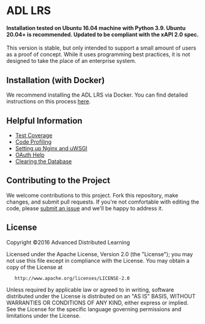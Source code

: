 ﻿# ADL LRS

#### Installation tested on <b>Ubuntu 16.04</b> machine with Python 3.9. <b>Ubuntu 20.04+</b> is recommended. Updated to be compliant with the xAPI 2.0 spec.

This version is stable, but only intended to support a small amount of users as a proof of concept. While it uses programming best practices, it is not designed to take the place of an enterprise system.

## Installation (with Docker)

We recommend installing the ADL LRS via Docker. You can find detailed instructions on this process [here](https://github.com/adlnet/ADL_LRS/blob/python3/docker/README.MD).

## Helpful Information

* [Test Coverage](https://github.com/adlnet/ADL_LRS/wiki/Code-Coverage)
* [Code Profiling](https://github.com/adlnet/ADL_LRS/wiki/Code-Profiling-with-cProfile)
* [Setting up Nginx and uWSGI](https://github.com/adlnet/ADL_LRS/wiki/Using-uWSGI-with-Nginx)
* [OAuth Help](https://github.com/adlnet/ADL_LRS/wiki/Using-OAuth)
* [Clearing the Database](https://github.com/adlnet/ADL_LRS/wiki/Clearing-the-Database)

## Contributing to the Project
We welcome contributions to this project. Fork this repository, make changes, and submit pull requests. If you're not comfortable with editing the code, please [submit an issue](https://github.com/adlnet/ADL_LRS/issues) and we'll be happy to address it.

## License
   Copyright &copy;2016 Advanced Distributed Learning

   Licensed under the Apache License, Version 2.0 (the "License");
   you may not use this file except in compliance with the License.
   You may obtain a copy of the License at

       http://www.apache.org/licenses/LICENSE-2.0

   Unless required by applicable law or agreed to in writing, software
   distributed under the License is distributed on an "AS IS" BASIS,
   WITHOUT WARRANTIES OR CONDITIONS OF ANY KIND, either express or implied.
   See the License for the specific language governing permissions and
   limitations under the License.
